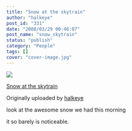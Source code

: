 ```yaml
---
title: "Snow at the skytrain"
author: "halkeye"
post_id: "331"
date: "2008/03/29 00:46:07"
post_name: "snow_skytrain"
status: "publish"
category: "People"
tags: []
cover: "cover-image.jpg"
---
```


![](https://farm4.static.flickr.com/3202/2370771978_aa6707554b_m.jpg)
   

 
 [Snow at the skytrain](https://www.flickr.com/photos/halkeye/2370771978/)
   

 Originally uploaded by [halkeye](https://www.flickr.com/people/halkeye/)
 



look at the awesome snow we had this morning  

it so barely is noticeable.

